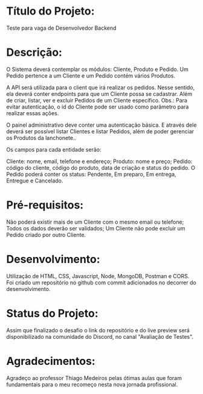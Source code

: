 # Título do Projeto: 
Teste para vaga de Desenvolvedor Backend


# Descrição: 
O Sistema deverá contemplar os módulos: Cliente, Produto e Pedido. Um Pedido pertence a um Cliente e um Pedido contém vários Produtos.

A API será utilizada para o client que irá realizar os pedidos. Nesse sentido, ela deverá conter endpoints para que um Cliente possa se cadastrar. Além de criar, listar, ver e excluir Pedidos de um Cliente específico. Obs.: Para evitar autenticação, o id do Cliente pode ser usado como parâmetro para realizar essas ações.

O painel administrativo deve conter uma autenticação básica. E através dele deverá ser possível listar Clientes e listar Pedidos, além de poder gerenciar os Produtos da lanchonete..

Os campos para cada entidade serão:

Cliente: nome, email, telefone e endereço;
Produto: nome e preço;
Pedido: código do cliente, código do produto, data de criação e status do pedido.
O Pedido poderá conter os status: Pendente, Em preparo, Em entrega, Entregue e Cancelado.

# Pré-requisitos: 
Não poderá existir mais de um Cliente com o mesmo email ou telefone;
Todos os dados deverão ser validados;
Um Cliente não pode excluir um Pedido criado por outro Cliente.

# Desenvolvimento:
Utilização de HTML, CSS, Javascript, Node, MongoDB, Postman e CORS.
Foi criado um repositório no github com commit adicionados no decorrer do desenvolvimento.

# Status do Projeto: 
Assim que finalizado o desafio o link do repositório e do live preview será disponibilizado na comunidade do Discord, no canal "Avaliação de Testes".


# Agradecimentos: 
Agradeço ao professor Thiago Medeiros pelas ótimas aulas que foram fundamentais para o meu recomeço nesta nova jornada profissional.
